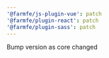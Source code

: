 ```yaml
---
'@farmfe/js-plugin-vue': patch
'@farmfe/plugin-react': patch
'@farmfe/plugin-sass': patch
---
```


Bump version as core changed
